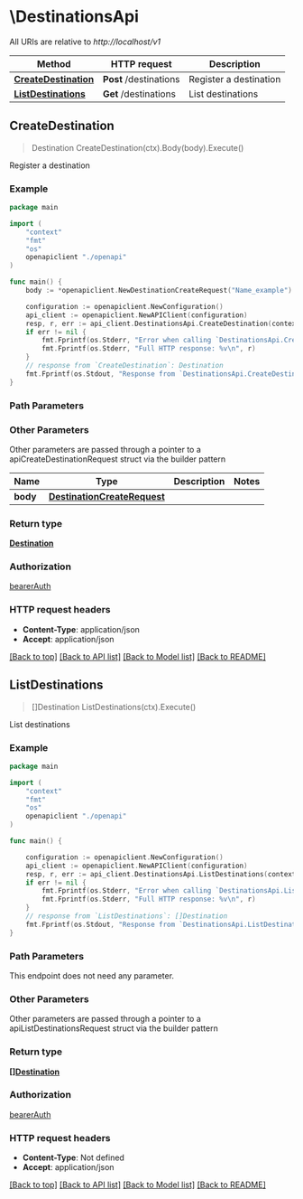# \DestinationsApi

All URIs are relative to *http://localhost/v1*

Method | HTTP request | Description
------------- | ------------- | -------------
[**CreateDestination**](DestinationsApi.md#CreateDestination) | **Post** /destinations | Register a destination
[**ListDestinations**](DestinationsApi.md#ListDestinations) | **Get** /destinations | List destinations



## CreateDestination

> Destination CreateDestination(ctx).Body(body).Execute()

Register a destination

### Example

```go
package main

import (
    "context"
    "fmt"
    "os"
    openapiclient "./openapi"
)

func main() {
    body := *openapiclient.NewDestinationCreateRequest("Name_example") // DestinationCreateRequest | 

    configuration := openapiclient.NewConfiguration()
    api_client := openapiclient.NewAPIClient(configuration)
    resp, r, err := api_client.DestinationsApi.CreateDestination(context.Background()).Body(body).Execute()
    if err != nil {
        fmt.Fprintf(os.Stderr, "Error when calling `DestinationsApi.CreateDestination``: %v\n", err)
        fmt.Fprintf(os.Stderr, "Full HTTP response: %v\n", r)
    }
    // response from `CreateDestination`: Destination
    fmt.Fprintf(os.Stdout, "Response from `DestinationsApi.CreateDestination`: %v\n", resp)
}
```

### Path Parameters



### Other Parameters

Other parameters are passed through a pointer to a apiCreateDestinationRequest struct via the builder pattern


Name | Type | Description  | Notes
------------- | ------------- | ------------- | -------------
 **body** | [**DestinationCreateRequest**](DestinationCreateRequest.md) |  | 

### Return type

[**Destination**](Destination.md)

### Authorization

[bearerAuth](../README.md#bearerAuth)

### HTTP request headers

- **Content-Type**: application/json
- **Accept**: application/json

[[Back to top]](#) [[Back to API list]](../README.md#documentation-for-api-endpoints)
[[Back to Model list]](../README.md#documentation-for-models)
[[Back to README]](../README.md)


## ListDestinations

> []Destination ListDestinations(ctx).Execute()

List destinations

### Example

```go
package main

import (
    "context"
    "fmt"
    "os"
    openapiclient "./openapi"
)

func main() {

    configuration := openapiclient.NewConfiguration()
    api_client := openapiclient.NewAPIClient(configuration)
    resp, r, err := api_client.DestinationsApi.ListDestinations(context.Background()).Execute()
    if err != nil {
        fmt.Fprintf(os.Stderr, "Error when calling `DestinationsApi.ListDestinations``: %v\n", err)
        fmt.Fprintf(os.Stderr, "Full HTTP response: %v\n", r)
    }
    // response from `ListDestinations`: []Destination
    fmt.Fprintf(os.Stdout, "Response from `DestinationsApi.ListDestinations`: %v\n", resp)
}
```

### Path Parameters

This endpoint does not need any parameter.

### Other Parameters

Other parameters are passed through a pointer to a apiListDestinationsRequest struct via the builder pattern


### Return type

[**[]Destination**](Destination.md)

### Authorization

[bearerAuth](../README.md#bearerAuth)

### HTTP request headers

- **Content-Type**: Not defined
- **Accept**: application/json

[[Back to top]](#) [[Back to API list]](../README.md#documentation-for-api-endpoints)
[[Back to Model list]](../README.md#documentation-for-models)
[[Back to README]](../README.md)


